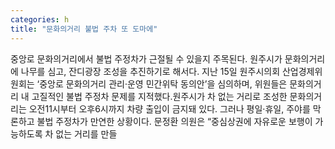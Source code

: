 ```yaml
---
categories: h
title: "문화의거리 불법 주차 또 도마에"
---
```

중앙로 문화의거리에서 불법 주정차가 근절될 수 있을지 주목된다. 원주시가 문화의거리에 나무를 심고, 잔디광장 조성을 추진하기로 해서다. 지난 15일 원주시의회 산업경제위원회는 ‘중앙로 문화의거리 관리·운영 민간위탁 동의안’을 심의하며, 위원들은 문화의거리 내 고질적인 불법 주정차 문제를 지적했다.원주시가 차 없는 거리로 조성한 문화의거리는 오전11시부터 오후6시까지 차량 출입이 금지돼 있다. 그러나 평일·휴일, 주야를 막론하고 불법 주정차가 만연한 상황이다. 문정환 의원은 “중심상권에 자유로운 보행이 가능하도록 차 없는 거리를 만들